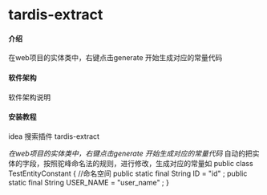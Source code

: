 # tardis-extract

#### 介绍
在web项目的实体类中，右键点击generate 开始生成对应的常量代码

#### 软件架构
软件架构说明


#### 安装教程
idea 搜索插件 tardis-extract

<em>在web项目的实体类中，右键点击generate 开始生成对应的常量代码</em>
   自动的把实体的字段，按照驼峰命名法的规则，进行修改，生成对应的常量如
   public class TestEntityConstant {
    //命名空间
    public static final String ID = "id" ;
    public static final String USER_NAME = "user_name" ;
}

